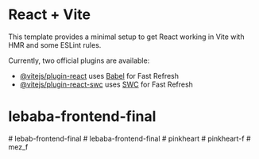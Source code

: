 # React + Vite

This template provides a minimal setup to get React working in Vite with HMR and some ESLint rules.

Currently, two official plugins are available:

- [@vitejs/plugin-react](https://github.com/vitejs/vite-plugin-react/blob/main/packages/plugin-react/README.md) uses [Babel](https://babeljs.io/) for Fast Refresh
- [@vitejs/plugin-react-swc](https://github.com/vitejs/vite-plugin-react-swc) uses [SWC](https://swc.rs/) for Fast Refresh

# lebaba-frontend-final
#   l e b a b - f r o n t e n d - f i n a l  
 #   l e b a b a - f r o n t e n d - f i n a l  
 #   p i n k h e a r t  
 #   p i n k h e a r t - f  
 #   m e z _ f  
 